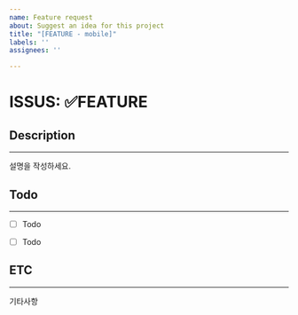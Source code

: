 ```yaml
---
name: Feature request
about: Suggest an idea for this project
title: "[FEATURE - mobile]"
labels: ''
assignees: ''

---
```


# ISSUS: ✅FEATURE
## Description
---
설명을 작성하세요.


## Todo
---
- [ ] Todo
- [ ] Todo



## ETC
---
기타사항
